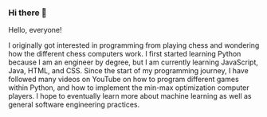 ### Hi there 👋

<!--
**ChessGuy/ChessGuy** is a ✨ _special_ ✨ repository because its `README.md` (this file) appears on your GitHub profile.

Here are some ideas to get you started:

- 🔭 I’m currently working on ...
- 🌱 I’m currently learning ...
- 👯 I’m looking to collaborate on ...
- 🤔 I’m looking for help with ...
- 💬 Ask me about ...
- 📫 How to reach me: ...
- 😄 Pronouns: ...
- ⚡ Fun fact: ...
-->
Hello, everyone!

I originally got interested in programming from playing chess and wondering how the different chess computers work.  I first started learning Python because I am an engineer by degree, but I am currently learning JavaScript, Java, HTML, and CSS.  Since the start of my programming journey, I have followed many videos on YouTube on how to program different games within Python, and how to implement the min-max optimization computer players.  I hope to eventually learn more about machine learning as well as general software engineering practices.  
